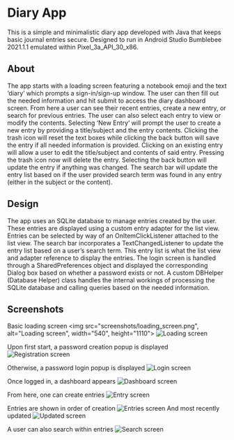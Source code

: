 # Diary App
This is a simple and minimalistic diary app developed with Java that keeps basic journal entries secure.
Designed to run in Android Studio Bumblebee 2021.1.1 emulated within Pixel_3a_API_30_x86.

## About
The app starts with a loading screen featuring a notebook emoji and the text ‘diary’ which prompts a sign-in/sign-up window. 
The user can then fill out the needed information and hit submit to access the diary dashboard screen. 
From here a user can see their recent entries, create a new entry, or search for previous entries. 
The user can also select each entry to view or modify the contents. 
Selecting ‘New Entry’ will prompt the user to create a new entry by providing a title/subject and the entry contents. 
Clicking the trash icon will reset the text boxes while clicking the back button will save the entry if all needed information is provided. 
Clicking on an existing entry will allow a user to edit the title/subject and contents of said entry. 
Pressing the trash icon now will delete the entry. Selecting the back button will update the entry if anything was changed. 
The search bar will update the entry list based on if the user provided search term was found in any entry (either in the subject or the content).

## Design
The app uses an SQLite database to manage entries created by the user. 
These entries are displayed using a custom entry adapter for the list view. 
Entries can be selected by way of an OnItemClickListener attached to the list view. 
The search bar incorporates a TextChangedListener to update the entry list based on a user’s search term. 
This entry list is what the list view and adapter reference to display the entries. 
The login screen is handled through a SharedPreferences object and displayed the corresponding Dialog box based on whether a password exists or not. 
A custom DBHelper (Database Helper) class handles the internal workings of processing the SQLite database and calling queries based on the needed information. 

## Screenshots
Basic loading screen
<img src="screenshots/loading_screen.png", alt="Loading screen", width="540", height="1110">
![Loading screen](screenshots/loading_screen.png?raw=true)

Upon first start, a password creation popup is displayed
![Registration screen](screenshots/register_screen.png?raw=true)

Otherwise, a password login popup is displayed
![Login screen](screenshots/login_screen.png?raw=true)

Once logged in, a dashboard appears
![Dashboard screen](screenshots/dashboard_screen.png?raw=true)

From here, one can create entries
![Entry screen](screenshots/entry_screen.png?raw=true)

Entries are shown in order of creation
![Entries screen](screenshots/entries_screen.png?raw=true)
And most recently updated
![Updated screen](screenshots/updated_screen.png?raw=true)

A user can also search within entries
![Search screen](screenshots/search_screen.png?raw=true)
